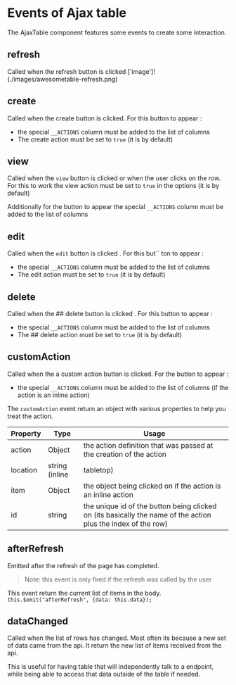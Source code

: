 # Events of Ajax table

The AjaxTable component features some events to create some interaction.

## refresh

Called when the refresh button is clicked
['image']!(./images/awesometable-refresh.png)


## create

Called when the create button is clicked. For this button to appear :
- the special `__ACTIONS` column must be added to the list of columns
- The create action must be set to `true` (it is by default)

## view

Called when the `view` button is clicked or when the user clicks on the row. For this to work the view action must be set to `true` in the options (it is by default)

Additionally for the button to appear the special `__ACTIONS` column must be added to the list of columns


## edit

Called when the `edit` button is clicked  <i class="fa fa-edit"></i> . For this but``
ton to appear :
- the special `__ACTIONS` column must be added to the list of columns
- The edit action must be set to `true` (it is by default)


## delete

Called when the ## delete button is clicked  <i class="fa fa-edit"></i> . For this button to appear :
- the special `__ACTIONS` column must be added to the list of columns
- The ## delete action must be set to `true` (it is by default)


## customAction

Called when the a custom action button is clicked. For the button to appear :
- the special `__ACTIONS` column must be added to the list of columns (if the action is an inline action)

The `customAction` event return an object with various properties to help you treat the action.


| Property   |     Type      |     Usage      |
|----------|---------------|---------------|
| action | Object | the action definition that was passed at the creation of the action |
| location | string (inline | tabletop)| The location of the action |
| item | Object | the object being clicked on if the action is an inline action |
| id | string | the unique id of the button being clicked on (its basically the name of the action plus the index of the row) |



## afterRefresh

Emitted after the refresh of the page has completed.
> Note: this event is only fired if the refresh was called by the user

This event return the current list of items in the body.
`this.$emit("afterRefresh", {data: this.data});`


## dataChanged

Called when the list of rows has changed. Most often its because a new set of data came from the api.
It return the new list of items received from the api.

This is useful for having table that will independently talk to a endpoint, while being able to access that data outside of the table if needed.


